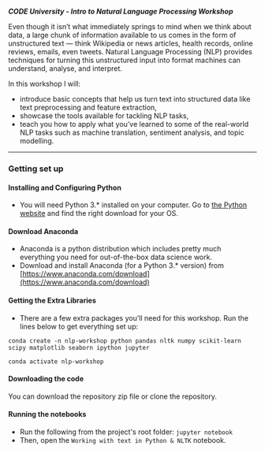 ***CODE University - Intro to Natural Language Processing Workshop***

Even though it isn’t what immediately springs to mind when we think about data, a large chunk of information available to us comes in the form of unstructured text — think Wikipedia or news articles, health records, online reviews, emails, even tweets. Natural Language Processing (NLP) provides techniques for turning this unstructured input into format machines can understand, analyse, and interpret.

In this workshop I will:
* introduce basic concepts that help us turn text into structured data like text preprocessing and feature extraction, 
* showcase the tools available for tackling NLP tasks, 
* teach you how to apply what you’ve learned to some of the real-world NLP tasks such as machine translation, sentiment analysis, and topic modelling. 

---

### Getting set up

#### Installing and Configuring Python
* You will need Python 3.* installed on your computer. Go to [the Python website](https://www.python.org/downloads) and find the right download for your OS.

#### Download Anaconda
* Anaconda is a python distribution which includes pretty much everything you need for out-of-the-box data science work.
* Download and install Anaconda (for a Python 3.* version) from [https://www.anaconda.com/download](https://www.anaconda.com/download)

#### Getting the Extra Libraries
* There are a few extra packages you'll need for this workshop. Run the lines below to get everything set up:

```
conda create -n nlp-workshop python pandas nltk numpy scikit-learn scipy matplotlib seaborn ipython jupyter

conda activate nlp-workshop
```

#### Downloading the code
You can download the repository zip file or clone the repository.

#### Running the notebooks
* Run the following from the project's root folder:
`jupyter notebook`
* Then, open the `Working with text in Python & NLTK` notebook.

